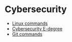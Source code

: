 # Cybersecurity

- [Linux commands](Linux%20commands.md)
- [Cybersecurity E-degree](Cybersecurity%20E-degree.md)
- [Git commands](Git%20commands.md)

